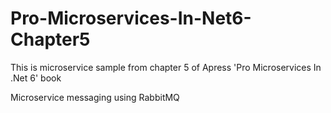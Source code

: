 # Pro-Microservices-In-Net6-Chapter5


This is microservice sample from chapter 5 of Apress 'Pro Microservices In .Net 6' book

Microservice messaging using RabbitMQ
